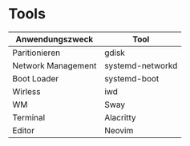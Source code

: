 # Tools
| Anwendungszweck    | Tool             |
|--------------------|------------------|
| Paritionieren      | gdisk            |
| Network Management | systemd-networkd |
| Boot Loader        | systemd-boot     |
| Wirless            | iwd              |
| WM                 | Sway             |
| Terminal           | Alacritty        |
| Editor             | Neovim           |
